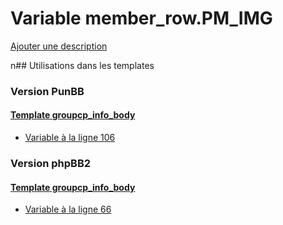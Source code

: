 # Variable member_row.PM_IMG
[Ajouter une description](https://fa-tvars.appspot.com/member_row.PM_IMG)

n## Utilisations dans les templates

### Version PunBB

#### [Template groupcp_info_body](punbb/groupcp_info_body.md)
* [Variable à la ligne 106](../punbb/groupcp_info_body.tpl#L106)

### Version phpBB2

#### [Template groupcp_info_body](subsilver/groupcp_info_body.md)
* [Variable à la ligne 66](../subsilver/groupcp_info_body.tpl#L66)